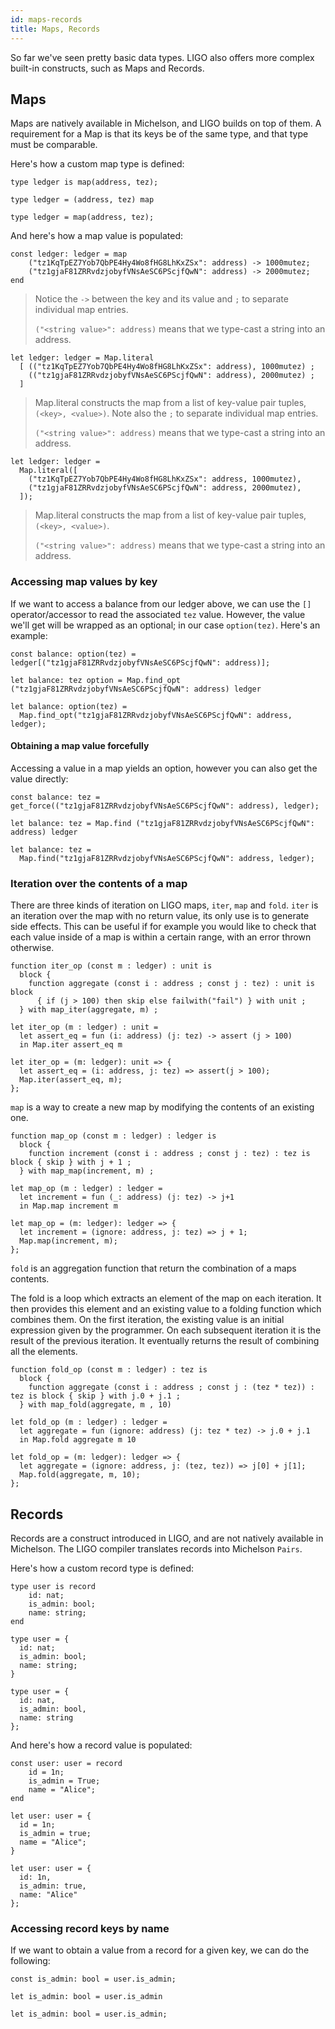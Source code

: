 ```yaml
---
id: maps-records
title: Maps, Records
---
```


So far we've seen pretty basic data types. LIGO also offers more complex built-in constructs, such as Maps and Records.

## Maps

Maps are natively available in Michelson, and LIGO builds on top of them. A requirement for a Map is that its keys be of the same type, and that type must be comparable.

Here's how a custom map type is defined:

<!--DOCUSAURUS_CODE_TABS-->
<!--Pascaligo-->
```pascaligo
type ledger is map(address, tez);
```

<!--CameLIGO-->
```cameligo
type ledger = (address, tez) map
```

<!--ReasonLIGO-->
```reasonligo
type ledger = map(address, tez);
```

<!--END_DOCUSAURUS_CODE_TABS-->

And here's how a map value is populated:

<!--DOCUSAURUS_CODE_TABS-->
<!--Pascaligo-->

```pascaligo
const ledger: ledger = map
    ("tz1KqTpEZ7Yob7QbPE4Hy4Wo8fHG8LhKxZSx": address) -> 1000mutez;
    ("tz1gjaF81ZRRvdzjobyfVNsAeSC6PScjfQwN": address) -> 2000mutez;
end
```
> Notice the `->` between the key and its value and `;` to separate individual map entries.
>
> `("<string value>": address)` means that we type-cast a string into an address.

<!--CameLIGO-->

```cameligo
let ledger: ledger = Map.literal
  [ (("tz1KqTpEZ7Yob7QbPE4Hy4Wo8fHG8LhKxZSx": address), 1000mutez) ;
    (("tz1gjaF81ZRRvdzjobyfVNsAeSC6PScjfQwN": address), 2000mutez) ;
  ]
```
> Map.literal constructs the map from a list of key-value pair tuples, `(<key>, <value>)`.
> Note also the `;` to separate individual map entries.
>
> `("<string value>": address)` means that we type-cast a string into an address.

<!--ReasonLIGO-->

```reasonligo
let ledger: ledger =
  Map.literal([
    ("tz1KqTpEZ7Yob7QbPE4Hy4Wo8fHG8LhKxZSx": address, 1000mutez),
    ("tz1gjaF81ZRRvdzjobyfVNsAeSC6PScjfQwN": address, 2000mutez),
  ]);
```
> Map.literal constructs the map from a list of key-value pair tuples, `(<key>, <value>)`.
>
> `("<string value>": address)` means that we type-cast a string into an address.

<!--END_DOCUSAURUS_CODE_TABS-->

### Accessing map values by key

If we want to access a balance from our ledger above, we can use the `[]` operator/accessor to read the associated `tez` value. However, the value we'll get will be wrapped as an optional; in our case `option(tez)`. Here's an example:

<!--DOCUSAURUS_CODE_TABS-->
<!--Pascaligo-->
```pascaligo
const balance: option(tez) = ledger[("tz1gjaF81ZRRvdzjobyfVNsAeSC6PScjfQwN": address)];
```

<!--CameLIGO-->

```cameligo
let balance: tez option = Map.find_opt ("tz1gjaF81ZRRvdzjobyfVNsAeSC6PScjfQwN": address) ledger
```

<!--ReasonLIGO-->

```reasonligo
let balance: option(tez) =
  Map.find_opt("tz1gjaF81ZRRvdzjobyfVNsAeSC6PScjfQwN": address, ledger);
```
<!--END_DOCUSAURUS_CODE_TABS-->

#### Obtaining a map value forcefully

Accessing a value in a map yields an option, however you can also get the value directly:

<!--DOCUSAURUS_CODE_TABS-->
<!--Pascaligo-->
```pascaligo
const balance: tez = get_force(("tz1gjaF81ZRRvdzjobyfVNsAeSC6PScjfQwN": address), ledger);
```

<!--CameLIGO-->

```cameligo
let balance: tez = Map.find ("tz1gjaF81ZRRvdzjobyfVNsAeSC6PScjfQwN": address) ledger
```

<!--ReasonLIGO-->

```reasonligo
let balance: tez =
  Map.find("tz1gjaF81ZRRvdzjobyfVNsAeSC6PScjfQwN": address, ledger);
```

<!--END_DOCUSAURUS_CODE_TABS-->

### Iteration over the contents of a map

There are three kinds of iteration on LIGO maps, `iter`, `map` and `fold`. `iter`
is an iteration over the map with no return value, its only use is to
generate side effects. This can be useful if for example you would like to check
that each value inside of a map is within a certain range, with an error thrown
otherwise.

<!--DOCUSAURUS_CODE_TABS-->
<!--Pascaligo-->
```pascaligo
function iter_op (const m : ledger) : unit is
  block {
    function aggregate (const i : address ; const j : tez) : unit is block
      { if (j > 100) then skip else failwith("fail") } with unit ;
  } with map_iter(aggregate, m) ;
```

<!--CameLIGO-->
```cameligo
let iter_op (m : ledger) : unit =
  let assert_eq = fun (i: address) (j: tez) -> assert (j > 100)
  in Map.iter assert_eq m
```

<!--ReasonLIGO-->
```reasonligo
let iter_op = (m: ledger): unit => {
  let assert_eq = (i: address, j: tez) => assert(j > 100);
  Map.iter(assert_eq, m);
};
```
<!--END_DOCUSAURUS_CODE_TABS-->

`map` is a way to create a new map by modifying the contents of an existing one.

<!--DOCUSAURUS_CODE_TABS-->
<!--Pascaligo-->
```pascaligo
function map_op (const m : ledger) : ledger is
  block {
    function increment (const i : address ; const j : tez) : tez is block { skip } with j + 1 ;
  } with map_map(increment, m) ;
```

<!--CameLIGO-->
```cameligo
let map_op (m : ledger) : ledger =
  let increment = fun (_: address) (j: tez) -> j+1
  in Map.map increment m
```

<!--ReasonLIGO-->
```reasonligo
let map_op = (m: ledger): ledger => {
  let increment = (ignore: address, j: tez) => j + 1;
  Map.map(increment, m);
};
```
<!--END_DOCUSAURUS_CODE_TABS-->

`fold` is an aggregation function that return the combination of a maps contents.

The fold is a loop which extracts an element of the map on each iteration. It then
provides this element and an existing value to a folding function which combines them.
On the first iteration, the existing value is an initial expression given by the
programmer. On each subsequent iteration it is the result of the previous iteration.
It eventually returns the result of combining all the elements.


<!--DOCUSAURUS_CODE_TABS-->
<!--Pascaligo-->
```pascaligo
function fold_op (const m : ledger) : tez is
  block {
    function aggregate (const i : address ; const j : (tez * tez)) : tez is block { skip } with j.0 + j.1 ;
  } with map_fold(aggregate, m , 10)
```

<!--CameLIGO-->
```cameligo
let fold_op (m : ledger) : ledger =
  let aggregate = fun (ignore: address) (j: tez * tez) -> j.0 + j.1
  in Map.fold aggregate m 10
```

<!--ReasonLIGO-->
```reasonligo
let fold_op = (m: ledger): ledger => {
  let aggregate = (ignore: address, j: (tez, tez)) => j[0] + j[1];
  Map.fold(aggregate, m, 10);
};

```

<!--END_DOCUSAURUS_CODE_TABS-->

## Records

Records are a construct introduced in LIGO, and are not natively available in Michelson. The LIGO compiler translates records into Michelson `Pairs`.

Here's how a custom record type is defined:

<!--DOCUSAURUS_CODE_TABS-->
<!--Pascaligo-->
```pascaligo
type user is record 
    id: nat;
    is_admin: bool;
    name: string;
end
```

<!--CameLIGO-->
```cameligo
type user = {
  id: nat;
  is_admin: bool;
  name: string;
}
```

<!--ReasonLIGO-->
```reasonligo
type user = {
  id: nat,
  is_admin: bool,
  name: string
};
```

<!--END_DOCUSAURUS_CODE_TABS-->

And here's how a record value is populated:

<!--DOCUSAURUS_CODE_TABS-->
<!--Pascaligo-->
```pascaligo
const user: user = record
    id = 1n;
    is_admin = True;
    name = "Alice";
end
```

<!--CameLIGO-->
```cameligo
let user: user = {
  id = 1n;
  is_admin = true;
  name = "Alice";
}
```

<!--ReasonLIGO-->
```reasonligo
let user: user = {
  id: 1n, 
  is_admin: true, 
  name: "Alice"
};
```
<!--END_DOCUSAURUS_CODE_TABS-->


### Accessing record keys by name

If we want to obtain a value from a record for a given key, we can do the following:

<!--DOCUSAURUS_CODE_TABS-->
<!--Pascaligo-->
```pascaligo
const is_admin: bool = user.is_admin;
```

<!--CameLIGO-->
```cameligo
let is_admin: bool = user.is_admin
```

<!--ReasonLIGO-->
```reasonligo
let is_admin: bool = user.is_admin;
```

<!--END_DOCUSAURUS_CODE_TABS-->
